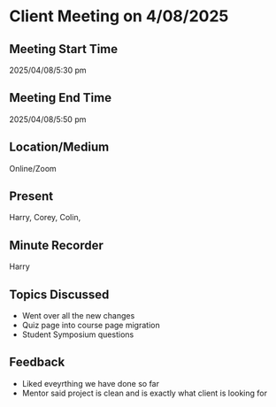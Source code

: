 # Client Meeting on 4/08/2025

## Meeting Start Time

2025/04/08/5:30 pm

## Meeting End Time

2025/04/08/5:50 pm

## Location/Medium

Online/Zoom

## Present

Harry, Corey, Colin, 

## Minute Recorder

Harry 

## Topics Discussed
  + Went over all the new changes
  + Quiz page into course page migration
  + Student Symposium questions
  
## Feedback
  + Liked eveyrthing we have done so far
  + Mentor said project is clean and is exactly what client is looking for 
